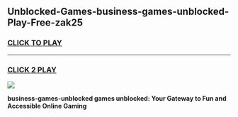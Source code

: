 
## Unblocked-Games-business-games-unblocked-Play-Free-zak25
<h3>
<a href="https://premium76.site?title=business-games-unblocked&ref=19M">CLICK TO PLAY</a></h3>
<hr>

<h3>
<a href="https://premium76.site?title=business-games-unblocked&ref=19M">CLICK 2 PLAY</a>
  
</h3>

<a href="https://premium76.site?title=business-games-unblocked&ref=19M"><img src="https://clearcache.store/games.png"></a>


**business-games-unblocked games unblocked: Your Gateway to Fun and Accessible Online Gaming**
